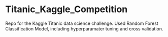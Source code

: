 # Titanic_Kaggle_Competition 
Repo for the Kaggle Titanic data science challenge.
Used Random Forest Classification Model, including hyperparamater tuning and cross validation. 

